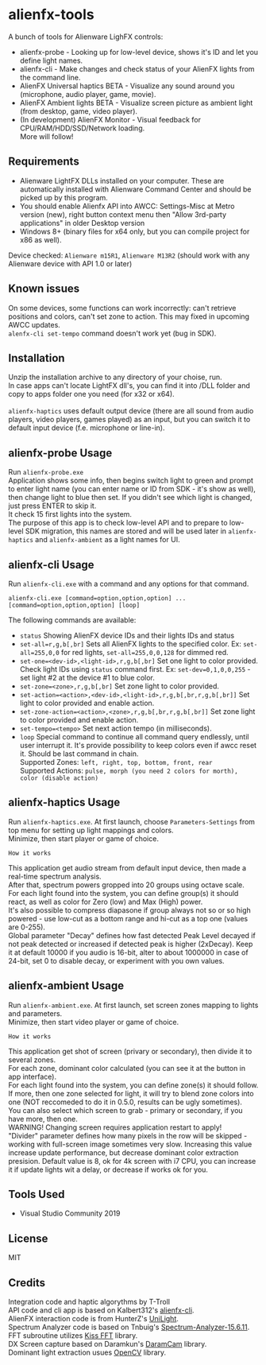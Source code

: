 # alienfx-tools
A bunch of tools for Alienware LighFX controls:
- alienfx-probe - Looking up for low-level device, shows it's ID and let you define light names.
- alienfx-cli - Make changes and check status of your AlienFX lights from the command line.
- AlienFX Universal haptics BETA - Visualize any sound around you (microphone, audio player, game, movie).
- AlienFX Ambient lights BETA - Visualize screen picture as ambient light (from desktop, game, video player).
- (In development) AlienFX Monitor - Visual feedback for CPU/RAM/HDD/SSD/Network loading.
<br>More will follow!

## Requirements
- Alienware LightFX DLLs installed on your computer. These are automatically installed with Alienware Command Center and 
should be picked up by this program.
- You should enable Alienfx API into AWCC: Settings-Misc at Metro version (new), right button context menu then "Allow 3rd-party applications" in older Desktop version 
- Windows 8+ (binary files for x64 only, but you can compile project for x86 as well).

Device checked: `Alienware m15R1`, `Alienware M13R2` (should work with any Alienware device with API 1.0 or later)

## Known issues
On some devices, some functions can work incorrectly: can't retrieve positions and colors, can't set zone to action.
This may fixed in upcoming AWCC updates.<br>
`alenfx-cli set-tempo` command doesn't work yet (bug in SDK).

## Installation
Unzip the installation archive to any directory of your choise, run.<br>
In case apps can't locate LightFX dll's, you can find it into /DLL folder and copy to apps folder one you need (for x32 or x64).</br>
<br>`alienfx-haptics` uses default output device (there are all sound from audio players, video players, games played) as an input, but you can switch it to default input device (f.e. microphone or line-in).

## alienfx-probe Usage
Run `alienfx-probe.exe`<br>
Application shows some info, then begins switch light to green and prompt to enter light name (you can enter name or ID from SDK - it's show as well), then change light to blue then set. If you didn't see which light is changed, just press ENTER to skip it.<br>
It check 15 first lights into the system.<br>
The purpose of this app is to check low-level API and to prepare to low-level SDK migration, this names are stored and will be used later in `alienfx-haptics` and `alienfx-ambient` as a light names for UI.

## alienfx-cli Usage
Run `alienfx-cli.exe` with a command and any options for that command. 
```
alienfx-cli.exe [command=option,option,option] ... [command=option,option,option] [loop]
```
The following commands are available:
- `status` Showing AlienFX device IDs and their lights IDs and status
- `set-all=r,g,b[,br]` Sets all AlienFX lights to the specified color. Ex: `set-all=255,0,0` for red lights, `set-all=255,0,0,128` for dimmed red.
- `set-one=<dev-id>,<light-id>,r,g,b[,br]` Set one light to color provided. Check light IDs using `status` command first. Ex: `set-dev=0,1,0,0,255` - set light #2 at the device #1 to blue color.
- `set-zone=<zone>,r,g,b[,br]` Set zone light to color provided.
- `set-action=<action>,<dev-id>,<light-id>,r,g,b[,br,r,g,b[,br]]` Set light to color provided and enable action.
- `set-zone-action=<action>,<zone>,r,g,b[,br,r,g,b[,br]]` Set zone light to color provided and enable action.
- `set-tempo=<tempo>` Set next action tempo (in milliseconds).
- `loop` Special command to continue all command query endlessly, until user interrupt it. It's provide possibility to keep colors even if awcc reset it. Should be last command in chain.
<br>Supported Zones: `left, right, top, bottom, front, rear`
<br>Supported Actions: `pulse, morph (you need 2 colors for morth), color (disable action)`

## alienfx-haptics Usage
Run `alienfx-haptics.exe`. At first launch, choose `Parameters-Settings` from top menu for setting up light mappings and colors.
<br>Minimize, then start player or game of choice.
```
How it works
```
This application get audio stream from default input device, then made a real-time spectrum analysis.
<br>After that, spectrum powers gropped into 20 groups using octave scale.
<br>For each light found into the system, you can define group(s) it should react, as well as color for Zero (low) and Max (High) power.
<br>It's also possible to compress diapasone if group always not so or so high powered - use low-cut as a bottom range and hi-cut as a top one (values are 0-255).<br>
Global parameter "Decay" defines how fast detected Peak Level decayed if not peak detected or increased if detected peak is higher (2xDecay). Keep it at default 10000 if you audio is 16-bit, alter to about 1000000 in case of 24-bit, set 0 to disable decay, or experiment with you own values.

## alienfx-ambient Usage
Run `alienfx-ambient.exe`. At first launch, set screen zones mapping to lights and parameters.
<br>Minimize, then start video player or game of choice.
```
How it works
```
This application get shot of screen (privary or secondary), then divide it to several zones.
<br>For each zone, dominant color calculated (you can see it at the button in app interface).
<br>For each light found into the system, you can define zone(s) it should follow. If more, then one zone selected for light, it will try to blend zone colors into one (NOT reccomeded to do it in 0.5.0, results can be ugly sometimes).
<br>You can also select which screen to grab - primary or secondary, if you have more, then one. 
<br>WARNING! Changing screen requires application restart to apply!
<br>"Divider" parameter defines how many pixels in the row will be skipped - working with full-screen image sometimes very slow. Increasing this value increase update performance, but decrease dominant color extraction presision. Default value is 8, ok for 4k screen with i7 CPU, you can increase it if update lights wit a delay, or decrease if works ok for you.

## Tools Used
* Visual Studio Community 2019

## License
MIT

## Credits
Integration code and haptic algorythms by T-Troll<br>
API code and cli app is based on Kalbert312's [alienfx-cli](https://github.com/kalbert312/alienfx-cli).<br>
AlienFX interaction code is from HunterZ's [UniLight](https://github.com/HunterZ/UniLight).<br>
Spectrum Analyzer code is based on Tnbuig's [Spectrum-Analyzer-15.6.11](https://github.com/tnbuig/Spectrum-Analyzer-15.6.11).<br>
FFT subroutine utilizes [Kiss FFT](https://sourceforge.net/projects/kissfft/) library.<br>
DX Screen capture based on Daramkun's [DaramCam](https://github.com/daramkun/DaramCam) library.<br>
Dominant light extraction usues [OpenCV](https://github.com/opencv/opencv) library.
